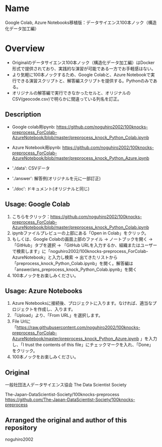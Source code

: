 Name
====
Google Colab, Azure Notebooks移植版：データサイエンス100本ノック（構造化データ加工編）

Overview
====
 - Originalのデータサイエンス100本ノック（構造化データ加工編）はDocker形式で提供されており、実践的な演習が可能である一方でお手軽感はない。
 - より気軽に100本ノックするため、Google Colabと、Azure Notebookで実行できる演習スクリプトと、解答編スクリプトを提供する。Pythonのみである。
 - オリジナルの解答編で実行できなかったセルと、オリジナルのCSV(geocode.csv)で明らかに間違っている列名を訂正。

## Description
 - Google colab用ipynb: https://github.com/noguhiro2002/100knocks-preprocess_ForColab-AzureNotebook/blob/master/preprocess_knock_Python_Colab.ipynb
 
 - Azure Notebook用ipynb: https://github.com/noguhiro2002/100knocks-preprocess_ForColab-AzureNotebook/blob/master/preprocess_knock_Python_Azure.ipynb

 - './data': CSVデータ
 - './answer': 解答例(オリジナルを元に一部訂正)
 - './doc': ドキュメント(オリジナルと同じ)

## Usage: Google Colab
 1. こちらをクリック：https://github.com/noguhiro2002/100knocks-preprocess_ForColab-AzureNotebook/blob/master/preprocess_knock_Python_Colab.ipynb
 2. ipynbファイルプレビューの上部にある「Open in Colab」をクリック。
 3. もしくは、Google Colabの画面上部のファイル -> ノートブックを開く -> 「GitHub」タブを選択 -> 「GitHub URLを入力するか、組織またはユーザーで検索します」に「noguhiro2002/100knocks-preprocess_ForColab-AzureNotebook」と入力し検索 -> 出てきたリストから「preprocess_knock_Python_Colab.ipynb」を開く。解答編は「answer/ans_preprocess_knock_Python_Colab.ipynb」を開く
 4. 100本ノックをお楽しみください。

 
## Usage: Azure Notebooks
 1. Azure Notebooksに接続後、プロジェクトに入ります。なければ、適当なプロジェクトを作成し、入ります。
 2. 「Upload」より、「From URL」を選択します。
 3. File Urlに「https://raw.githubusercontent.com/noguhiro2002/100knocks-preprocess_ForColab-AzureNotebook/master/preprocess_knock_Python_Azure.ipynb 」を入力し、「I trust the contents of this file」にチェックマークを入れ、「Done」をクリック。
 4. 100本ノックをお楽しみください。


## Original
一般社団法人データサイエンス協会
The Data Scientist Society

The-Japan-DataScientist-Society/100knocks-preprocess
https://github.com/The-Japan-DataScientist-Society/100knocks-preprocess

## Arranged the original and author of this repository
noguhiro2002
